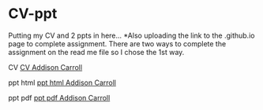 # CV-ppt
Putting my CV and 2 ppts in here...
*Also uploading the link to the .github.io page to complete assignment. There are two ways to complete the assignment on the read me file so I chose the 1st way. 

CV
[CV Addison Carroll](CV.pdf)

ppt html
[ppt html Addison Carroll](html-ppt.html)

ppt pdf
[ppt pdf Addison Carroll](ppt.pdf)